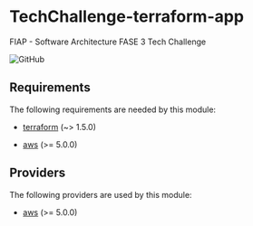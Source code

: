 # TechChallenge-terraform-app
FIAP - Software Architecture FASE 3 Tech Challenge

![GitHub](https://img.shields.io/github/license/dropbox/dropbox-sdk-java)

## Requirements

The following requirements are needed by this module:

- <a name="requirement_terraform"></a> [terraform](#requirement\_terraform) (~> 1.5.0)

- <a name="requirement_aws"></a> [aws](#requirement\_aws) (>= 5.0.0)

## Providers

The following providers are used by this module:

- <a name="provider_aws"></a> [aws](#provider\_aws) (>= 5.0.0)
